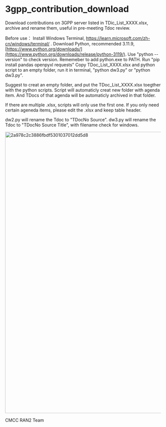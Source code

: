 # 3gpp_contribution_download

Download contributions on 3GPP server listed in TDic_List_XXXX.xlsx, archive and rename them, useful in pre-meeting Tdoc review.

Before use：
  Install Windows Terminal, https://learn.microsoft.com/zh-cn/windows/terminal/ . 
  Download Python, recommended 3.11.9, [https://www.python.org/downloads/](https://www.python.org/downloads/release/python-3119/). Use "python --version" to check version. Rememeber to add python.exe to PATH.
  Run "pip install pandas openpyxl requests"
  Copy TDoc_List_XXXX.xlsx and python script to an empty folder, run it in terminal, "python dw3.py" or "python dw3.py".

Suggest to creat an empty folder, and put the TDoc_List_XXXX.xlsx toegther with the python scripts. Script will automaticly creat new folder with agenda item. And TDocs of that agenda will be automaticly archived in that folder. 

If there are multiple .xlsx, scripts will only use the first one.
If you only need certain ageneda items, please edit the .xlsx and keep table header.

dw2.py will rename the Tdoc to "TDocNo Source". dw3.py will rename the Tdoc to "TDocNo Source Title", with filename check for windows.

<img width="912" alt="2a978c2c3886fbdf5301037012dd5d8" src="https://github.com/user-attachments/assets/b9718a3b-fbbc-4631-b55d-c93c4635eb81">


CMCC RAN2 Team
